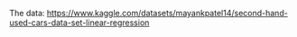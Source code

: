 The data:
https://www.kaggle.com/datasets/mayankpatel14/second-hand-used-cars-data-set-linear-regression
